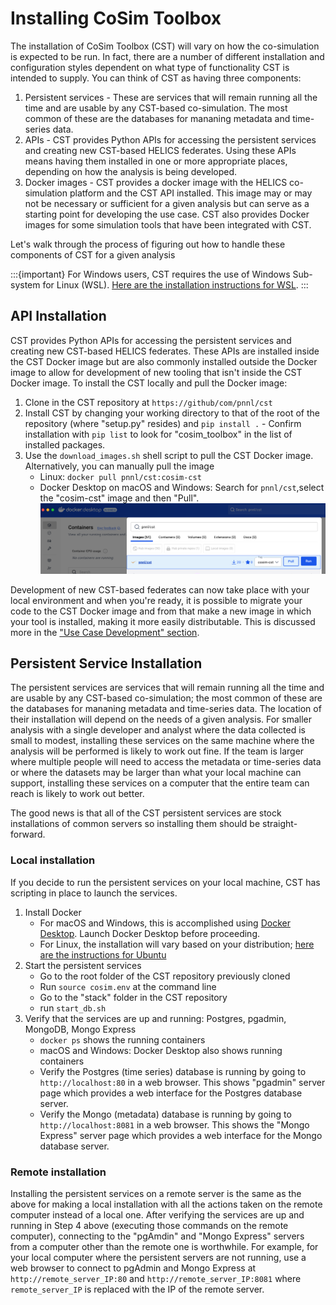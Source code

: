 # Installing CoSim Toolbox
The installation of CoSim Toolbox (CST) will vary on how the co-simulation is expected to be run. In fact, there are a number of different installation and configuration styles dependent on what type of functionality CST is intended to supply. You can think of CST as having three components:

1. Persistent services - These are services that will remain running all the time and are usable by any CST-based co-simulation. The most common of these are the databases for mananing metadata and time-series data.
2. APIs - CST provides Python APIs for accessing the persistent services and creating new CST-based HELICS federates. Using these APIs means having them installed in one or more appropriate places, depending on how the analysis is being developed.
3. Docker images - CST provides a docker image with the HELICS co-simulation platform and the CST API installed. This image may or may not be necessary or sufficient for a given analysis but can serve as a starting point for developing the use case. CST also provides Docker images for some simulation tools that have been integrated with CST.

Let's walk through the process of figuring out how to handle these components of CST for a given analysis

:::{important}
For Windows users, CST requires the use of Windows Sub-system for Linux (WSL). [Here are the installation instructions for WSL](https://learn.microsoft.com/en-us/windows/wsl/).
:::

## API Installation
CST provides Python APIs for accessing the persistent services and creating new CST-based HELICS federates. These APIs are installed inside the CST Docker image but are also commonly installed outside the Docker image to allow for development of new tooling that isn't inside the CST Docker image. To install the CST locally and pull the Docker image:

   1.  Clone in the CST repository at `https://github/com/pnnl/cst`
   2.  Install CST by changing your working directory to that of the root of the repository (where "setup.py" resides) and `pip install .`
      - Confirm installation with `pip list` to look for "cosim_toolbox" in the list of installed packages.
   3.  Use the `download_images.sh` shell script to pull the CST Docker image. Alternatively, you can manually pull the image
       - Linux: `docker pull pnnl/cst:cosim-cst`
       - Docker Desktop on macOS and Windows: Search for `pnnl/cst`,select the "cosim-cst" image and then "Pull".
       ![Manually pulling the CST image using Docker Desktop](./images/docker_desktop_pull_image.png)
      
Development of new CST-based federates can now take place with your local environment and when you're ready, it is possible to migrate your code to the CST Docker image and from that make a new image in which your tool is installed, making it more easily distributable. This is discussed more in the ["Use Case Development" section](./UseCaseDevelopment.md).

## Persistent Service Installation
The persistent services are services that will remain running all the time and are usable by any CST-based co-simulation; the most common of these are the databases for mananing metadata and time-series data. The location of their installation will depend on the needs of a given analysis. For smaller analysis with a single developer and analyst where the data collected is small to modest, installing these services on the same machine where the analysis will be performed is likely to work out fine. If the team is larger where multiple people will need to access the metadata or time-series data or where the datasets may be larger than what your local machine can support, installing these services on a computer that the entire team can reach is likely to work out better. 

The good news is that all of the CST persistent services are stock installations of common servers so installing them should be straight-forward. 

### Local installation
If you decide to run the persistent services on your local machine, CST has scripting in place to launch the services.

1. Install Docker
   - For macOS and Windows, this is accomplished using [Docker Desktop](https://www.docker.com/products/docker-desktop/). Launch Docker Desktop before proceeding.
   - For Linux, the installation will vary based on your distribution; [here are the instructions for Ubuntu](https://docs.docker.com/engine/install/ubuntu/)
2. Start the persistent services
   - Go to the root folder of the CST repository previously cloned
   - Run `source cosim.env` at the command line
   - Go to the "stack" folder in the CST repository
   - run `start_db.sh`
3. Verify that the services are up and running: Postgres, pgadmin, MongoDB, Mongo Express
   - `docker ps` shows the running containers
   - macOS and Windows: Docker Desktop also shows running containers
   - Verify the Postgres (time series) database is running by going to `http://localhost:80` in a web browser. This shows "pgadmin" server page which provides a web interface for the Postgres database server.
   - Verify the Mongo (metadata) database is running by going to `http://localhost:8081` in a web browser. This shows the "Mongo Express" server page which provides a web interface for the Mongo database server.


### Remote installation
Installing the persistent services on a remote server is the same as the above for making a local installation with all the actions taken on the remote computer instead of a local one. After verifying the services are up and running in Step 4 above (executing those commands on the remote computer), connecting to the "pgAmdin" and "Mongo Express" servers from a computer other than the remote one is worthwhile. For example, for your local computer where the persistent servers are not running, use a web browser to connect to pgAdmin and Mongo Express at `http://remote_server_IP:80` and `http://remote_server_IP:8081` where `remote_server_IP` is replaced with the IP of the remote server.